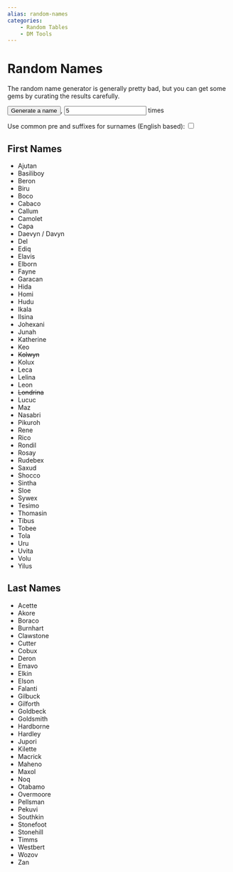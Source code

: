 ```yaml
---
alias: random-names
categories:
    - Random Tables
    - DM Tools
---
```

# Random Names

The random name generator is generally pretty bad, but you can get some gems by curating the results carefully.

<section>
    <button
        class="md-button md-button--primary"
        onclick="window.dispatchEvent(new CustomEvent('generateName'))"
        type="button"
    >
    Generate a name
    </button>, <input id="nametimes" type="number" value="5" onclick="(e) => e.preventDefault()" /> times
    <p>
        <label>
            Use common pre and suffixes for surnames (English based):
        </label>
        <input
            type="checkbox"
            id="useFixes"
        />
    </p>
    <p>
        <span id="nameOut"></span>
    </p>
</section>

## First Names

- Ajutan
- Basiliboy
- Beron
- Biru
- Boco
- Cabaco
- Callum
- Camolet
- Capa
- Daevyn / Davyn
- Del
- Ediq
- Elavis
- Elborn
- Fayne
- Garacan
- Hida
- Homi
- Hudu
- Ikala
- Ilsina
- Johexani
- Junah
- Katherine
- Keo
- ~~Kolwyn~~
- Kolux
- Leca
- Lelina
- Leon
- ~~Londrina~~
- Lucuc
- Maz
- Nasabri
- Pikuroh
- Rene
- Rico
- Rondil
- Rosay
- Rudebex
- Saxud
- Shocco
- Sintha
- Sloe
- Sywex
- Tesimo
- Thomasin
- Tibus
- Tobee
- Tola
- Uru
- Uvita
- Volu
- Yilus

## Last Names

- Acette
- Akore
- Boraco
- Burnhart
- Clawstone
- Cutter
- Cobux
- Deron
- Emavo
- Elkin
- Elson
- Falanti
- Gilbuck
- Gilforth
- Goldbeck
- Goldsmith
- Hardborne
- Hardley
- Jupori
- Kilette
- Macrick
- Maheno
- Maxol
- Noq
- Otabamo
- Overmoore
- Pellsman
- Pekuvi
- Southkin
- Stonefoot
- Stonehill
- Timms
- Westbert
- Wozov
- Zan
